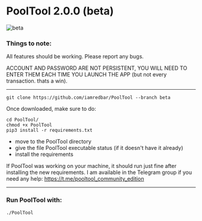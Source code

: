 # PoolTool 2.0.0 (beta)
![beta](https://user-images.githubusercontent.com/16945982/108139311-715fd800-7085-11eb-90bf-61ea19ae9fb5.png)
### Things to note:
All features should be working. Please report any bugs.

ACCOUNT AND PASSWORD ARE NOT PERSISTENT, YOU WILL NEED TO
ENTER THEM EACH TIME YOU LAUNCH THE APP (but not every transaction. thats a win).

---

```git clone https://github.com/iamredbar/PoolTool --branch beta```

Once downloaded, make sure to do:

```
cd PoolTool/
chmod +x PoolTool
pip3 install -r requirements.txt
```

- move to the PoolTool directory
- give the file PoolTool executable status (if it doesn't have it already)
- install the requirements

If PoolTool was working on your machine, it should run just fine
after installing the new requirements. I am available in the Telegram group if
you need any help: https://t.me/pooltool_community_edition

---

### Run PoolTool with:

```./PoolTool```
